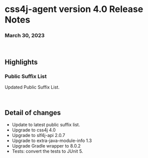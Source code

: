 # css4j-agent version 4.0 Release Notes

### March 30, 2023

<br/>

## Highlights

### Public Suffix List

Updated Public Suffix List.

<br/>

## Detail of changes

- Update to latest public suffix list.
- Upgrade to css4j 4.0
- Upgrade to slf4j-api 2.0.7
- Upgrade to extra-java-module-info 1.3
- Upgrade Gradle wrapper to 8.0.2
- Tests: convert the tests to JUnit 5.
